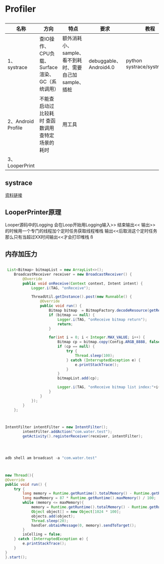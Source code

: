 # Profiler

##
|名称|方向|特点|要求|教程|
|-|-|-|-|-|
|1、systrace|查IO操作、CPU负载、Surface渲染、GC（系统调用）|额外消耗小、sample、看不到耗时、需要自己加sample、插桩|debuggable、Android4.0|python systrace/systrace.py|
|2、Android Profile|不能查启动过 比较耗时 查函数调用 查特定场景的耗时|用工具||
|3、LooperPrint||||


## systrace
[资料链接](https://zhuanlan.zhihu.com/p/142193191)

## LooperPrinter原理
Looper源码中的Logging 会在Loop开始用Logging输入>> 结束输出<< 
输出>>的时候用一个专门的线程加个定时任务获取线程堆栈 输出<<后取消这个定时任务 那么只有当超过XX时间输出<<才会打印堆栈
ß

## 内存加压力
```java

 List<Bitmap> bitmapList = new ArrayList<>();
    BroadcastReceiver receiver = new BroadcastReceiver() {
        @Override
        public void onReceive(Context context, Intent intent) {
            Logger.i(TAG, "onReceive");

            ThreadUtil.getInstance().post(new Runnable() {
                @Override
                public void run() {
                    Bitmap bitmap  = BitmapFactory.decodeResource(getResources(), R.drawable.splash_bg_top_1080_1920);
                    if (bitmap == null) {
                        Logger.i(TAG, "onReceive bitmap return");
                        return;
                    }

                    for(int i = 0; i < Integer.MAX_VALUE; i++) {
                        Bitmap cp = bitmap.copy(Config.ARGB_8888, false);
                        if (cp == null) {
                            try {
                                Thread.sleep(100);
                            } catch (InterruptedException e) {
                                e.printStackTrace();
                            }
                        }
                        bitmapList.add(cp);

                        Logger.i(TAG, "onReceive bitmap list index:"+i+", cp:"+cp);
                    }
                }
            });
        }
    };



IntentFilter intentFilter = new IntentFilter();
        intentFilter.addAction("com.water.test");
        getActivity().registerReceiver(receiver, intentFilter);




adb shell am broadcast -a "com.water.test"



new Thread(){
@Override
public void run() {
    try {
        long memory = Runtime.getRuntime().totalMemory() - Runtime.getRuntime().freeMemory();
        long maxMemory = 87 * Runtime.getRuntime().maxMemory() / 100;
        while (memory <= maxMemory){
            memory = Runtime.getRuntime().totalMemory() - Runtime.getRuntime().freeMemory();
            Object object[] = new Object[1024 * 100];
            objects.add(object);
            Thread.sleep(20);
            handler.obtainMessage(0, memory).sendToTarget();
        }
        isCelling = false;
    } catch (InterruptedException e) {
        e.printStackTrace();
    }
}
}.start();

```

